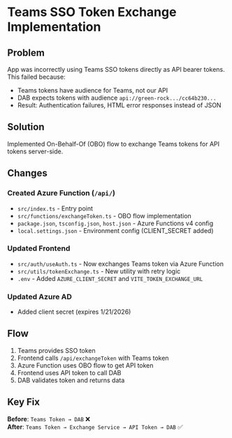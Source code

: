 # Teams SSO Token Exchange Implementation

## Problem
App was incorrectly using Teams SSO tokens directly as API bearer tokens. This failed because:
- Teams tokens have audience for Teams, not our API
- DAB expects tokens with audience `api://green-rock.../cc64b230...`
- Result: Authentication failures, HTML error responses instead of JSON

## Solution
Implemented On-Behalf-Of (OBO) flow to exchange Teams tokens for API tokens server-side.

## Changes

### Created Azure Function (`/api/`)
- `src/index.ts` - Entry point
- `src/functions/exchangeToken.ts` - OBO flow implementation
- `package.json`, `tsconfig.json`, `host.json` - Azure Functions v4 config
- `local.settings.json` - Environment config (CLIENT_SECRET added)

### Updated Frontend
- `src/auth/useAuth.ts` - Now exchanges Teams token via Azure Function
- `src/utils/tokenExchange.ts` - New utility with retry logic
- `.env` - Added `AZURE_CLIENT_SECRET` and `VITE_TOKEN_EXCHANGE_URL`

### Updated Azure AD
- Added client secret (expires 1/21/2026)

## Flow
1. Teams provides SSO token
2. Frontend calls `/api/exchangeToken` with Teams token
3. Azure Function uses OBO flow to get API token
4. Frontend uses API token to call DAB
5. DAB validates token and returns data

## Key Fix
**Before**: `Teams Token → DAB` ❌  
**After**: `Teams Token → Exchange Service → API Token → DAB` ✅